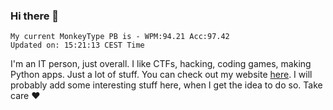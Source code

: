 ### Hi there 👋
<!-- PB START -->
```
My current MonkeyType PB is - WPM:94.21 Acc:97.42
Updated on: 15:21:13 CEST Time
```
<!-- PB END -->
I'm an IT person, just overall. I like CTFs, hacking, coding games, making Python apps. Just a lot of stuff.
You can check out my website [here](https://skill3472.github.io/).
I will probably add some interesting stuff here, when I get the idea to do so. Take care ❤️

